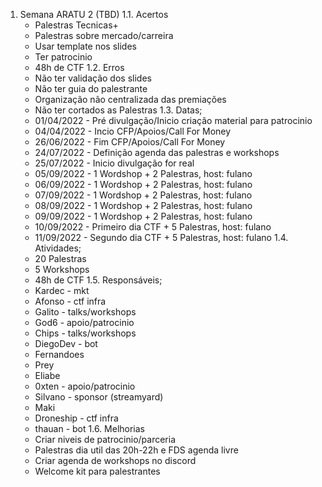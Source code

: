 1. Semana ARATU 2 (TBD)
  1.1. Acertos
    - Palestras Tecnicas+
    - Palestras sobre mercado/carreira
    - Usar template nos slides
    - Ter patrocinio
    - 48h de CTF
  1.2. Erros
    - Não ter validação dos slides
    - Não ter guia do palestrante
    - Organização não centralizada das premiações
    - Não ter cortados as Palestras
  1.3. Datas;
    - 01/04/2022 - Pré divulgação/Inicio criação material para patrocinio
    - 04/04/2022 - Incio CFP/Apoios/Call For Money
    - 26/06/2022 - Fim CFP/Apoios/Call For Money
    - 24/07/2022 - Definição agenda das palestras e workshops
    - 25/07/2022 - Inicio divulgação for real
    - 05/09/2022 - 1 Wordshop + 2 Palestras, host: fulano
    - 06/09/2022 - 1 Wordshop + 2 Palestras, host: fulano
    - 07/09/2022 - 1 Wordshop + 2 Palestras, host: fulano
    - 08/09/2022 - 1 Wordshop + 2 Palestras, host: fulano
    - 09/09/2022 - 1 Wordshop + 2 Palestras, host: fulano
    - 10/09/2022 - Primeiro dia CTF + 5 Palestras, host: fulano
    - 11/09/2022 - Segundo dia CTF + 5 Palestras, host: fulano
  1.4. Atividades;
    - 20 Palestras
    - 5 Workshops
    - 48h de CTF
  1.5. Responsáveis;
    - Kardec - mkt
    - Afonso - ctf infra
    - Galito - talks/workshops
    - God6 - apoio/patrocinio
    - Chips - talks/workshops
    - DiegoDev - bot
    - Fernandoes
    - Prey
    - Eliabe
    - 0xten - apoio/patrocinio
    - Silvano - sponsor (streamyard)
    - Maki
    - Droneship - ctf infra
    - thauan - bot
  1.6. Melhorias
    - Criar niveis de patrocinio/parceria
    - Palestras dia util das 20h-22h e FDS agenda livre
    - Criar agenda de workshops no discord
    - Welcome kit para palestrantes
